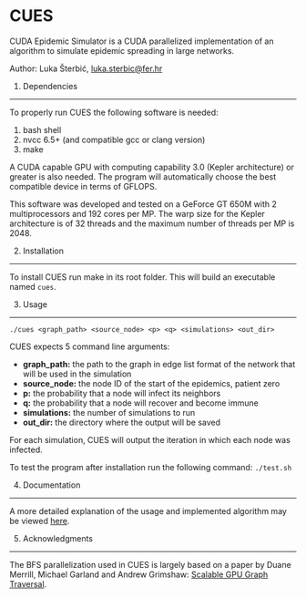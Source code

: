 CUES
====

CUDA Epidemic Simulator is a CUDA parallelized implementation of an algorithm to simulate epidemic spreading in large networks.

Author: Luka Šterbić, luka.sterbic@fer.hr

1) Dependencies
---------------------

To properly run CUES the following software is needed:

1. bash shell
2. nvcc 6.5+ (and compatible gcc or clang version)
3. make
    
A CUDA capable GPU with computing capability 3.0 (Kepler architecture) or greater is also needed.
The program will automatically choose the best compatible device in terms of GFLOPS.

This software was developed and tested on a GeForce GT 650M with 2 multiprocessors and 192 cores per MP.
The warp size for the Kepler architecture is of 32 threads and the maximum number of threads per MP is 2048.


2) Installation
---------------------

To install CUES run make in its root folder. This will build an executable named `cues`.


3) Usage
---------------------

`./cues <graph_path> <source_node> <p> <q> <simulations> <out_dir>`

CUES expects 5 command line arguments: 
- **graph_path:** the path to the graph in edge list format of the network that will be used
in the simulation 
- **source_node:** the node ID of the start of the epidemics, patient zero 
- **p:** the probability that a node will infect its neighbors 
- **q:** the probability that a node will recover and become immune 
- **simulations:** the number of simulations to run
- **out_dir:** the directory where the output will be saved

For each simulation, CUES will output the iteration in which each node was infected.

To test the program after installation run the following command: `./test.sh`


4) Documentation
---------------------

A more detailed explanation of the usage and implemented algorithm may be viewed [here][2].


5) Acknowledgments
---------------------

The BFS parallelization used in CUES is largely based on a paper by Duane Merrill, Michael Garland and Andrew Grimshaw: [Scalable GPU Graph Traversal][1].


[1]: https://research.nvidia.com/publication/scalable-gpu-graph-traversal "Scalable GPU Graph Traversal"
[2]: https://docs.google.com/document/d/1m2SnumwScQOHD21op-_IcjQMCoVw34bIVtU_sIQ1VcE/edit?usp=sharing "CUES Documentation"
